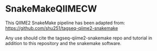 # SnakeMakeQIIMECW


This QIIME2 SnakeMake pipeline has been adapted from: https://github.com/shu251/tagseq-qiime2-snakemake

Any use should cite the tagseq-qiime2-snakemake repo and tutorial in addition to this repository and the snakemake software.

